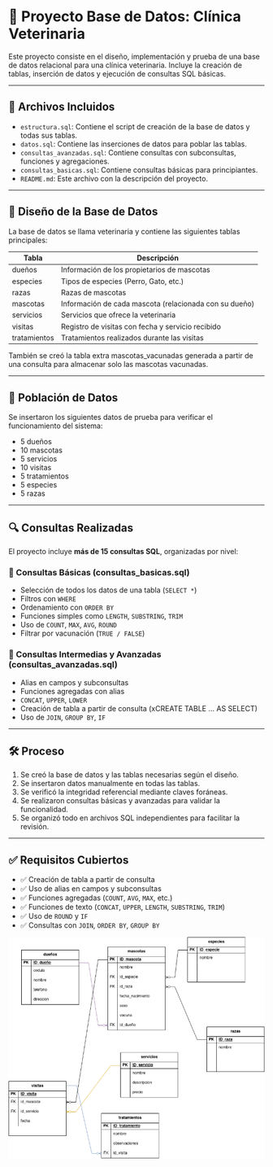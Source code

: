 # 🐾 Proyecto Base de Datos: Clínica Veterinaria

Este proyecto consiste en el diseño, implementación y prueba de una base de datos relacional para una clínica veterinaria. Incluye la creación de tablas, inserción de datos y ejecución de consultas SQL básicas.

---

## 📁 Archivos Incluidos

- `estructura.sql`: Contiene el script de creación de la base de datos y todas sus tablas.
- `datos.sql`: Contiene las inserciones de datos para poblar las tablas.
- `consultas_avanzadas.sql`: Contiene consultas con subconsultas, funciones y agregaciones.
- `consultas_basicas.sql`: Contiene consultas básicas para principiantes.
- `README.md`: Este archivo con la descripción del proyecto.

---

## 🧩 Diseño de la Base de Datos

La base de datos se llama veterinaria y contiene las siguientes tablas principales:

| Tabla         | Descripción                                                  |
|---------------|--------------------------------------------------------------|
| dueños        | Información de los propietarios de mascotas                  |
| especies      | Tipos de especies (Perro, Gato, etc.)                        |
| razas         | Razas de mascotas                                            |
| mascotas      | Información de cada mascota (relacionada con su dueño)       |
| servicios     | Servicios que ofrece la veterinaria                          |
| visitas       | Registro de visitas con fecha y servicio recibido            |
| tratamientos  | Tratamientos realizados durante las visitas                  |

También se creó la tabla extra mascotas_vacunadas generada a partir de una consulta para almacenar solo las mascotas vacunadas.

---

## 🔢 Población de Datos

Se insertaron los siguientes datos de prueba para verificar el funcionamiento del sistema:

- 5 dueños
- 10 mascotas
- 5 servicios
- 10 visitas
- 5 tratamientos
- 5 especies
- 5 razas

---

## 🔍 Consultas Realizadas

El proyecto incluye **más de 15 consultas SQL**, organizadas por nivel:

### 📘 Consultas Básicas (consultas_basicas.sql)
- Selección de todos los datos de una tabla (`SELECT *`)
- Filtros con `WHERE`
- Ordenamiento con `ORDER BY`
- Funciones simples como `LENGTH`, `SUBSTRING`, `TRIM`
- Uso de `COUNT`, `MAX`, `AVG`, `ROUND`
- Filtrar por vacunación (`TRUE / FALSE`)

### 📙 Consultas Intermedias y Avanzadas (consultas_avanzadas.sql)
- Alias en campos y subconsultas
- Funciones agregadas con alias
- `CONCAT`, `UPPER`, `LOWER`
- Creación de tabla a partir de consulta (xCREATE TABLE ... AS SELECT)
- Uso de `JOIN`, `GROUP BY`, `IF`

---

## 🛠️ Proceso

1. Se creó la base de datos y las tablas necesarias según el diseño.
2. Se insertaron datos manualmente en todas las tablas.
3. Se verificó la integridad referencial mediante claves foráneas.
4. Se realizaron consultas básicas y avanzadas para validar la funcionalidad.
5. Se organizó todo en archivos SQL independientes para facilitar la revisión.

---

## ✅ Requisitos Cubiertos

- ✅ Creación de tabla a partir de consulta
- ✅ Uso de alias en campos y subconsultas
- ✅ Funciones agregadas (`COUNT`, `AVG`, `MAX`, etc.)
- ✅ Funciones de texto (`CONCAT`, `UPPER`, `LENGTH`, `SUBSTRING`, `TRIM`)
- ✅ Uso de `ROUND` y `IF`
- ✅ Consultas con `JOIN`, `ORDER BY`, `GROUP BY`

![alt text](image.png)